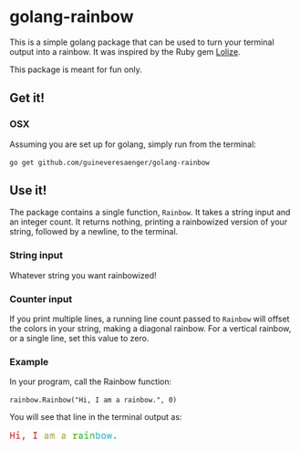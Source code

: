 # golang-rainbow

This is a simple golang package that can be used to turn your terminal output into a rainbow. It was inspired by the Ruby gem [Lolize](https://github.com/miaout17/lolize).

This package is meant for fun only.

## Get it!
### OSX

Assuming you are set up for golang, simply run from the terminal:

`go get github.com/guineveresaenger/golang-rainbow`

## Use it!
The package contains a single function, `Rainbow`. It takes a string input and an integer count. It returns nothing, printing a rainbowized version of your string, followed by a newline, to the terminal.

### String input
Whatever string you want rainbowized!

### Counter input
If you print multiple lines, a running line count passed to `Rainbow` will offset the colors in your string, making a diagonal rainbow. For a vertical rainbow, or a single line, set this value to zero.


### Example
In your program, call the Rainbow function:

`rainbow.Rainbow("Hi, I am a rainbow.", 0)` 

You will see that line in the terminal output as:

![screenshot](./example-line.png)